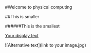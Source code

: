 #Welcome to physical computing

##This is smaller

######This is the smallest

[Your display text](http://www.google.com)

![Alternative text](link to your image.jpg)